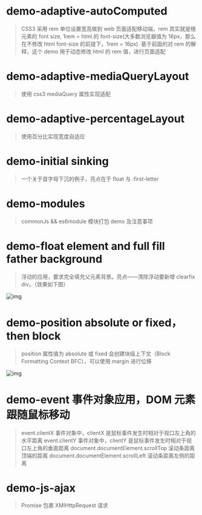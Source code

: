 # demo-adaptive-autoComputed
> CSS3 采用 rem 单位设置宽高做到 web 页面适配移动端，rem 其实就是根元素的 font size, 1rem = html 的 font-size(大多数浏览器值为 16px，那么在不修改 html font-size 的前提下，1rem = 16px).
基于前面的对 rem 的解释，这个 demo 用于动态修改 html 的 rem 值，进行页面适配

# demo-adaptive-mediaQueryLayout
> 使用 css3 mediaQuery 属性实现适配

# demo-adaptive-percentageLayout
> 使用百分比实现宽度自适应

# demo-initial sinking
> 一个关于首字母下沉的例子，亮点在于 float 与 :first-letter

# demo-modules
> commonJs && es6module 模块打包 demo 及注意事项

# demo-float element and full fill father background
> 浮动的应用，要求完全填充父元素背景。亮点——清除浮动要新增 clearfix div。（效果如下图）

![img](https://helenzhanglp.github.io/images/demo/floatElementAndFullFillBackground/1.jpg)

# demo-position absolute or fixed，then block
> position 属性值为 absolute 或 fixed 会创建块级上下文（Block Formatting Context BFC），可以使用 margin 进行位移

![img](https://helenzhanglp.github.io//images/demo/positionAbsoluteFixedBlock/position-absolute-block-2.jpg)

# demo-event 事件对象应用，DOM 元素跟随鼠标移动
> event.clientX 事件对象中，clientX 是鼠标事件发生时相对于视口左上角的水平距离
  event.clientY 事件对象中，clientY 是鼠标事件发生时相对于视口左上角的垂直距离
  document.documentElement.scrollTop 滚动条距离顶端的距离
  document.documentElement.scrollLeft 滚动条距离左侧的距离

# demo-js-ajax
> Promise 包裹 XMlHttpRequest 请求